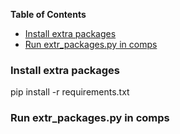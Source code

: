 <!-- START doctoc generated TOC please keep comment here to allow auto update -->
<!-- DON'T EDIT THIS SECTION, INSTEAD RE-RUN doctoc TO UPDATE -->
**Table of Contents**

- [Install extra packages](#install-extra-packages)
- [Run extr_packages.py in comps](#run-extr_packagespy-in-comps)

<!-- END doctoc generated TOC please keep comment here to allow auto update -->

### Install extra packages
pip install -r requirements.txt

### Run extr_packages.py in comps